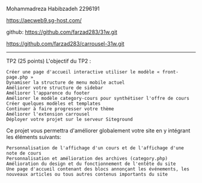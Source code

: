 Mohammadreza Habibzadeh
2296191

https://aecweb9.sg-host.com/

github:
https://github.com/farzad283/31w.git

https://github.com/farzad283/carrousel-31w.git




--------------------------------------------------------------------

TP2 (25 points)
L'objectif du TP2 :

    Créer une page d'accueil interactive utiliser le modèle « front-page.php »
    Dynamiser la structure de menu mobile actuel
    Améliorer votre structure de sidebar
    Améliorer l'apparence du footer
    Améliorer le modèle category-cours pour synthétiser l'offre de cours
    Créer quelques modèles et templates
    Continuer à faire progresser votre thème
    Améliorer l'extension carrousel
    Déployer votre projet sur le serveur Siteground

Ce projet vous permettra d'améliorer globalement votre site en y intégrant les éléments suivants:

    Personnalisation de l'affichage d'un cours et de l'affichage d'une note de cours
    Personnalisation et amélioration des archives (category.php)
    Amélioration du design et du fonctionnement de l'entête du site
    Une page d'accueil contenant des blocs annonçant les événements, les nouveaux articles ou tous autres contenus importants du site
